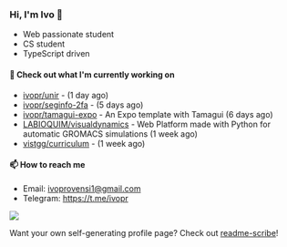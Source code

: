### Hi, I'm Ivo 👋

* Web passionate student
* CS student
* TypeScript driven

#### 👷 Check out what I'm currently working on

- [ivopr/unir](https://github.com/ivopr/unir) -  (1 day ago)
- [ivopr/seginfo-2fa](https://github.com/ivopr/seginfo-2fa) -  (5 days ago)
- [ivopr/tamagui-expo](https://github.com/ivopr/tamagui-expo) - An Expo template with Tamagui (6 days ago)
- [LABIOQUIM/visualdynamics](https://github.com/LABIOQUIM/visualdynamics) - Web Platform made with Python for automatic GROMACS simulations (1 week ago)
- [vistgg/curriculum](https://github.com/vistgg/curriculum) -  (1 week ago)

#### 📫 How to reach me

- Email: [ivoprovensi1@gmail.com](mailto://ivoprovensi1@gmail.com)
- Telegram: https://t.me/ivopr

![](https://github-readme-stats.vercel.app/api/top-langs/?username=ivopr&langs_count=10&layout=compact&theme=react&hide_border=true&bg_color=0D1117&title_color=5ce1e6&icon_color=5ce1e6)

Want your own self-generating profile page? Check out [readme-scribe](https://github.com/muesli/readme-scribe)!
